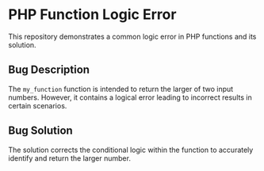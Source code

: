 # PHP Function Logic Error
This repository demonstrates a common logic error in PHP functions and its solution.

## Bug Description
The `my_function` function is intended to return the larger of two input numbers. However, it contains a logical error leading to incorrect results in certain scenarios.

## Bug Solution
The solution corrects the conditional logic within the function to accurately identify and return the larger number.